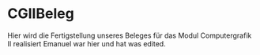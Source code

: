 # CGIIBeleg
Hier wird die Fertigstellung unseres Beleges für das Modul Computergrafik II realisiert
Emanuel war hier und hat was edited.
